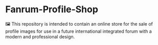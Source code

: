# Fanrum-Profile-Shop
🖼️ This repository is intended to contain an online store for the sale of profile images for use in a future international integrated forum with a modern and professional design.
